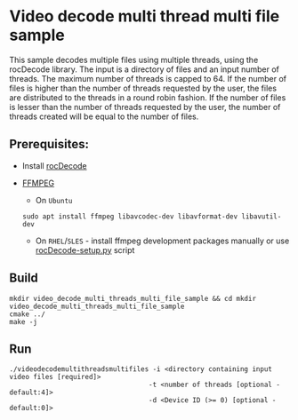 # Video decode multi thread multi file sample

This sample decodes multiple files using multiple threads, using the rocDecode library. The input is a directory of files and an input number of threads. The maximum number of threads is capped to 64.
If the number of files is higher than the number of threads requested by the user, the files are distributed to the threads in a round robin fashion. 
If the number of files is lesser than the number of threads requested by the user, the number of threads created will be equal to the number of files.

## Prerequisites:

* Install [rocDecode](../../README.md#build-and-install-instructions)

* [FFMPEG](https://ffmpeg.org/about.html)

    * On `Ubuntu`

  ```shell
  sudo apt install ffmpeg libavcodec-dev libavformat-dev libavutil-dev
  ```
  
    * On `RHEL`/`SLES` - install ffmpeg development packages manually or use [rocDecode-setup.py](../../rocDecode-setup.py) script

## Build

```shell
mkdir video_decode_multi_threads_multi_file_sample && cd mkdir video_decode_multi_threads_multi_file_sample
cmake ../
make -j
```

## Run

```shell
./videodecodemultithreadsmultifiles -i <directory containing input video files [required]> 
                                   -t <number of threads [optional - default:4]>
                                   -d <Device ID (>= 0) [optional - default:0]>
```
